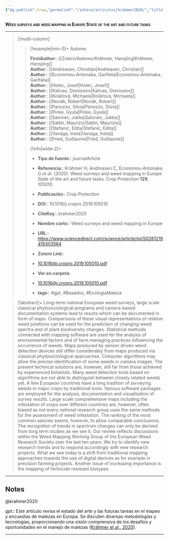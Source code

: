 ```yaml
---
{"dg-publish":true,"permalink":"/zotero/articulos/krahmer2020/","title":"Weed surveys and weed mapping in Europe State of the art and future tasks","tags":["#zotero"]}
---
```



<span style="font-variant:small-caps; font-weight: bold;">Weed surveys and weed mapping in Europe State of the art and future tasks</span>

---


> [!multi-column]
>
>> [!example|min-0]+ Autores
>> 
>> **FirstAuthor**:: [[Zotero/Autores/Krähmer, Hansjörg\|Krähmer, Hansjörg]]  
>> **Author**:: [[Andreasen, Christian\|Andreasen, Christian]]  
>> **Author**:: [[Economou-Antonaka, Garifalia\|Economou-Antonaka, Garifalia]]  
>> **Author**:: [[Holec, Josef\|Holec, Josef]]  
>> **Author**:: [[Kalivas, Dionissios\|Kalivas, Dionissios]]  
>> **Author**:: [[Kolářová, Michaela\|Kolářová, Michaela]]  
>> **Author**:: [[Novák, Robert\|Novák, Robert]]  
>> **Author**:: [[Panozzo, Silvia\|Panozzo, Silvia]]  
>> **Author**:: [[Pinke, Gyula\|Pinke, Gyula]]  
>> **Author**:: [[Salonen, Jukka\|Salonen, Jukka]]  
>> **Author**:: [[Sattin, Maurizio\|Sattin, Maurizio]]  
>> **Author**:: [[Stefanic, Edita\|Stefanic, Edita]]  
>> **Author**:: [[Vanaga, Ineta\|Vanaga, Ineta]]  
>> **Author**:: [[Fried, Guillaume\|Fried, Guillaume]]  
 >
>
>> [!info|wide-2]+
>>
>> - **Tipo de fuente**:: journalArticle
>> - **Referencia**:: Krähmer H, Andreasen C, Economou-Antonaka G _et al._ (2020). Weed surveys and weed mapping in Europe State of the art and future tasks. Crop Protection **129**, 105010.
>> - **Publicación**:: Crop Protection
>> - **DOI**:: 10.1016/j.cropro.2019.105010
>> - **CiteKey**:: krahmer2020
>> - **Nombre corto**:: Weed surveys and weed mapping in Europe
>> - **URL**:: https://www.sciencedirect.com/science/article/pii/S0261219419303564
>> - **Zotero Link:** 
>> - [10.1016@j.cropro.2019.105010.pdf](zotero://select/library/items/DR2NNX29)
>>
>> - **Ver en carpeta**: 
>> - [10.1016@j.cropro.2019.105010.pdf](file://J:\OneDrive\Articulos\10.1016@j.cropro.2019.105010.pdf)
>> - **tags**:: #gpt, #Basados, #EcologiaMaleza



> [!abstract]+ 
>Long-term national European weed surveys, large scale classical phytosociological programs and camera-based documentation systems lead to results which can be documented in form of maps. Comparisons of these visual representations of relative weed positions can be used for the prediction of changing weed spectra and of plant biodiversity changes. Statistical methods connected with mapping software are used for the analysis of environmental factors and of farm managing practices influencing the occurrence of weeds. Maps produced by sensor-driven weed detection devices still differ considerably from maps produced via classical phytosociological approaches. Computer algorithms may allow the precise identification of some weeds in camera images. The present technical solutions are, however, still far from those achieved by experienced botanists. Many weed detection tools based on algorithms are not able to distinguish between closely related weeds yet. A few European countries have a long tradition of surveying weeds in major crops by traditional tools. Various software packages are employed for the analysis, documentation and visualisation of survey results. Large scale comprehensive maps including the infestation of crops over different countries are, however, often biased as not every national research group uses the same methods for the assessment of weed infestation. The ranking of the most common species seems, however, to allow comparable conclusions. The recognition of trends in spectrum changes can only be derived from long term studies as we see it. Our review reflects discussions within the Weed Mapping Working Group of the European Weed Research Society over the last ten years. We try to identify new research trends and to respond accordingly with new research projects. What we see today is a shift from traditional mapping approaches towards the use of digital devices as for example in precision farming projects. Another issue of increasing importance is the mapping of herbicide resistant biotypes.


--- 

## Notes

@krahmer2020

gpt:: Este artículo revisa el estado del arte y las futuras tareas en el mapeo y encuestas de malezas en Europa. Se discuten diversas metodologías y tecnologías, proporcionando una visión comprensiva de los desafíos y oportunidades en el manejo de malezas ([Krähmer et al., 2020](zotero://select/library/items/RJC5SGRX)).






---







